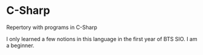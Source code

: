 # C-Sharp
Repertory with programs in C-Sharp


I only learned a few notions in this language in the first year of BTS SIO. 
I am a beginner.
